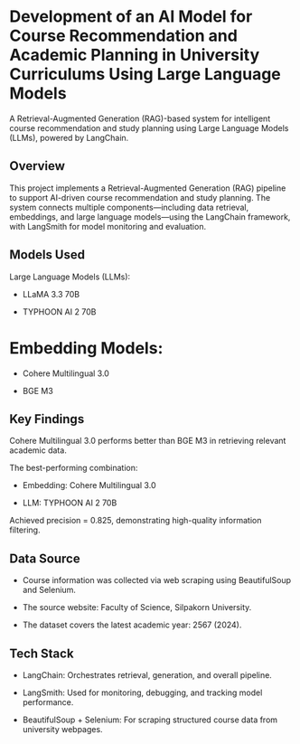# Development of an AI Model for Course Recommendation and Academic Planning in University Curriculums Using Large Language Models
A Retrieval-Augmented Generation (RAG)-based system for intelligent course recommendation and study planning using Large Language Models (LLMs), powered by LangChain.

##  Overview
This project implements a Retrieval-Augmented Generation (RAG) pipeline to support AI-driven course recommendation and study planning. The system connects multiple components—including data retrieval, embeddings, and large language models—using the LangChain framework, with LangSmith for model monitoring and evaluation.

##  Models Used
Large Language Models (LLMs):

- LLaMA 3.3 70B

- TYPHOON AI 2 70B

# Embedding Models:

- Cohere Multilingual 3.0

- BGE M3

##  Key Findings
Cohere Multilingual 3.0 performs better than BGE M3 in retrieving relevant academic data.

The best-performing combination:

- Embedding: Cohere Multilingual 3.0

- LLM: TYPHOON AI 2 70B

Achieved precision = 0.825, demonstrating high-quality information filtering.

## Data Source
- Course information was collected via web scraping using BeautifulSoup and Selenium.

- The source website: Faculty of Science, Silpakorn University.

- The dataset covers the latest academic year: 2567 (2024).

## Tech Stack
- LangChain: Orchestrates retrieval, generation, and overall pipeline.

- LangSmith: Used for monitoring, debugging, and tracking model performance.

- BeautifulSoup + Selenium: For scraping structured course data from university webpages.

